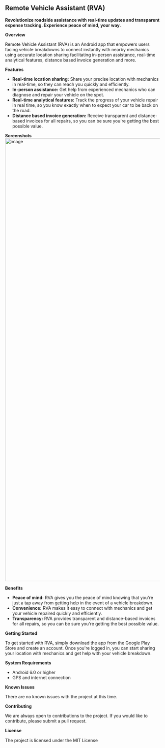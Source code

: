 ## Remote Vehicle Assistant (RVA)

**Revolutionize roadside assistance with real-time updates and transparent expense tracking. Experience peace of mind, your way.**

**Overview**

Remote Vehicle Assistant (RVA) is an Android app that empowers users facing vehicle breakdowns to connect instantly with nearby mechanics using accurate location sharing facilitating in-person assistance, real-time analytical features, distance based invoice generation and more.

**Features**

* **Real-time location sharing:** Share your precise location with mechanics in real-time, so they can reach you quickly and efficiently.
* **In-person assistance:** Get help from experienced mechanics who can diagnose and repair your vehicle on the spot.
* **Real-time analytical features:** Track the progress of your vehicle repair in real time, so you know exactly when to expect your car to be back on the road.
* **Distance based invoice generation:** Receive transparent and distance-based invoices for all repairs, so you can be sure you're getting the best possible value.

**Screenshots**
<img width="1440" alt="image" src="https://github.com/user-attachments/assets/b35a54a3-a860-48bd-b2a5-9454e05dd049" />


**Benefits**

* **Peace of mind:** RVA gives you the peace of mind knowing that you're just a tap away from getting help in the event of a vehicle breakdown.
* **Convenience:** RVA makes it easy to connect with mechanics and get your vehicle repaired quickly and efficiently.
* **Transparency:** RVA provides transparent and distance-based invoices for all repairs, so you can be sure you're getting the best possible value.

**Getting Started**

To get started with RVA, simply download the app from the Google Play Store and create an account. Once you're logged in, you can start sharing your location with mechanics and get help with your vehicle breakdown.

**System Requirements**

* Android 6.0 or higher
* GPS and internet connection

**Known Issues**

There are no known issues with the project at this time.

**Contributing**

We are always open to contributions to the project. If you would like to contribute, please submit a pull request.

**License**  
  
The project is licensed under the MIT License <img width="15" src="https://cdn.icon-icons.com/icons2/2649/PNG/512/mit_license_icon_160873.png">
